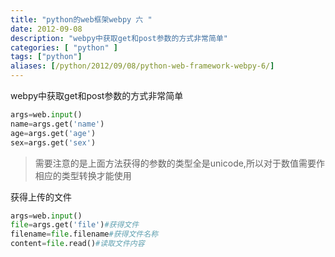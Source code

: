 ```yaml
---
title: "python的web框架webpy 六 "
date: 2012-09-08
description: "webpy中获取get和post参数的方式非常简单"
categories: [ "python" ]
tags: ["python"]
aliases: [/python/2012/09/08/python-web-framework-webpy-6/]
---
```


webpy中获取get和post参数的方式非常简单

```python
args=web.input()  
name=args.get('name')  
age=args.get('age')  
sex=args.get('sex')  
```

>需要注意的是上面方法获得的参数的类型全是unicode,所以对于数值需要作相应的类型转换才能使用
 
获得上传的文件

```python
args=web.input()  
file=args.get('file')#获得文件  
filename=file.filename#获得文件名称  
content=file.read()#读取文件内容  
```
